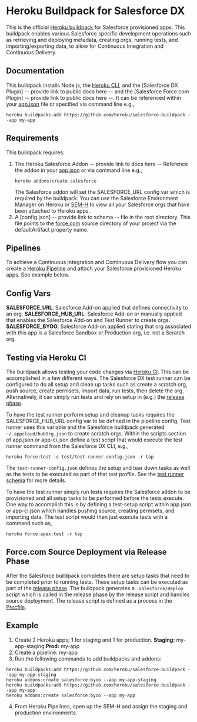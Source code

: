 # Heroku Buildpack for Salesforce DX

This is the official [Heroku buildpack](http://devcenter.heroku.com/articles/buildpacks) for Salesforce provisioned apps.
This buildpack enables various Salesforce specific development operations such as retrieving and deploying metadata,
creating orgs, running tests, and importing/exporting data, to allow for Continuous Integration and Continuous Delivery.

## Documentation
This buildpack installs Node.js, the [Heroku CLI](https://devcenter.heroku.com/articles/heroku-command-line),
and the [Salesforce DX Plugin] -- provide link to public docs here -- and the [Salesforce Force.com Plugin] -- provide link to public docs here --.  It can be referenced within your
[app.json](https://devcenter.heroku.com/articles/app-json-schema) file or specified via command line e.g.,
```
heroku buildpacks:add https://github.com/heroku/salesforce-buildpack --app my-app
```

## Requirements
This buildpack requires:
1. The Heroku Salesforce Addon -- provide link to docs here --
   Reference the addon in your [app.json](https://devcenter.heroku.com/articles/app-json-schema) or via command line e.g.,
   ```
   heroku addons:create salesforce
   ```
   The Salesforce addon will set the SALESFORCE_URL config var which is required by the buildpack.  You can use the
   Salesforce Environment Manager on Heroku or [SEM-H](https://gist.github.com/simpsoka/c584c65d655268eaf26ec487bf6b8295)
   to view all your Salesforce orgs that have been attached to Heroku apps.
2. A [config.json] -- provide link to schema -- file in the root directory.
   This file points to the [force.com](https://www.salesforce.com/products/platform/products/force/) source directory
   of your project via the defaultArtifact property name.

## Pipelines
To achieve a Continuous Integration and Continuous Delivery flow you can create a [Heroku Pipeline](https://devcenter.heroku.com/articles/pipelines) and attach your Salesforce provisioned Heroku apps.  See example below.

## Config Vars
**SALESFORCE_URL**: Salesforce Add-on applied that defines connectivity to an org.
**SALESFORCE_HUB_URL**: Salesforce Add-on or manually applied that enables the Salesforce Add-on and Test Runner to create orgs.
**SALESFORCE_BYOO**: Salesforce Add-on applied stating that org associated with this app is a Salesforce Sandbox or Production org, i.e. not a Scratch org.

## Testing via Heroku CI
The buildpack allows testing your code changes via [Heroku CI](https://devcenter.heroku.com/articles/heroku-ci-prerelease).
This can be accomplished in a few different ways.  The Salesforce DX test runner can be configured to do all setup and
clean up tasks such as create a scratch org, push source, create permsets, import data, run tests, then delete the org.
Alternatively, it can simply run tests and rely on setup in (e.g.) the [release phase](https://devcenter.heroku.com/articles/release-phase).

To have the test runner perform setup and cleanup tasks requires the SALESFORCE_HUB_URL config var to be defined in the
pipeline config.  Test runner uses this variable and the Salesforce buildpack generated `~/.appcloud/hubOrg.json` to
create scratch orgs.  Within the scripts section of app.json or app-ci.json define a test script that would execute
the test runner command from the Salesforce DX CLI, e.g.,
```
heroku force:test -c test/test-runner-config.json -r tap
```
The `test-runner-config.json` defines the setup and tear down tasks as well as the tests to be executed as part of that
test profile.  See the [test runner schema](https://git.soma.salesforce.com/ALMSourceDrivenDev/force-com-toolbelt/blob/developer/schemas/testRunnerConfigSchema.json) for more details.

To have the test runner simply run tests requires the Salesforce addon to be provisioned and all setup tasks to be performed before the
tests execute.  One way to accomplish this is by defining a test-setup script within app.json or app-ci.json which handles
pushing source, creating permsets, and importing data.  The test script would then just execute tests with a command
such as,
```
heroku force:apex:test -r tap
```

## Force.com Source Deployment via Release Phase
After the Salesforce buildpack completes there are setup tasks that need to be completed prior to running tests.  These
setup tasks can be executed as part of the [release phase](https://devcenter.heroku.com/articles/release-phase).  The
buildpack generates a `.salesforce/deploy` script which is called in the release phase by the release script and handles
source deployment.  The release script is defined as a process in the [Procfile](https://devcenter.heroku.com/articles/procfile).

## Example
1. Create 2 Heroku apps; 1 for staging and 1 for production.
  **Staging:** my-app-staging
  **Prod:** my-app
2. Create a pipeline: my-app
3. Run the following commands to add buildpacks and addons:
  ```
  heroku buildpacks:add https://github.com/heroku/salesforce-buildpack --app my-app-staging
  heroku addons:create salesforce:byoo --app my-app-staging
  heroku buildpacks:add https://github.com/heroku/salesforce-buildpack --app my-app
  heroku addons:create salesforce:byoo --app my-app
  ```
4. From Heroku Pipelines, open up the SEM-H and assign the staging and production environments.
